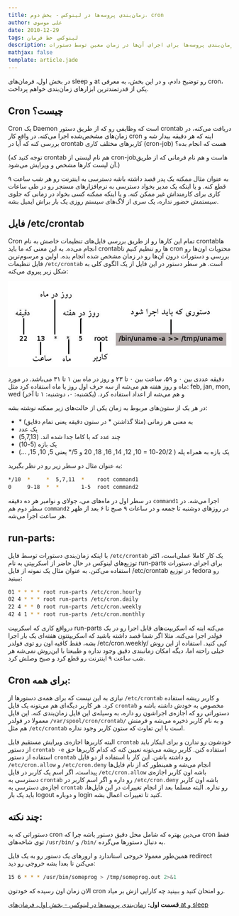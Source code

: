 ```yaml
---
title: زمان‌بندی پروسه‌ها در لینوکس - بخش دوم، cron
author: علی موسوی
date: 2010-12-29
tags: لینوکس, خط فرمان
description: نحوه زمان‌بندی پروسه‌ها برای اجرای آن‌ها در زمان معین توسط دستورات at و sleep
mathjax: false
template: article.jade
---
```


در بخش اول، فرمان‌های sleep و at رو توضیح دادم، و در این بخش، به معرفی cron، یکی از قدرتمندترین ابزارهای زمان‌بندی خواهم پرداخت.

<span class="more"></span>

## Cron چیست؟ ##

Cron یک Daemon است که وظایفی رو که از طریق دستور crontab دریافت می‌کنه، در زمان‌های مشخص‌شده اجرا 
می‌کنه. در واقع کار cron اینه که هر دقیقه بیدار شه و بررسی کنه که آیا در crontab کاربرهای مختلف کاری (cron-job) هست که انجام بده؟

(توجه کنید که crontab هم نام لیستی از cron-jobهاست و هم نام فرمانی که از طریق آن لیست کارها مشخص و ویرایش می‌شود.)

به عنوان مثال ممکنه یک پدر قصد داشته باشه دسترسی به اینترنت رو هر شب ساعت ۹ قطع کنه. و یا اینکه یک مدیر بخواد دسترسی به نرم‌افزارهای مسنجر رو در طی ساعات کاری برای کارمنداش غیر ممکن کنه. و یا اینکه ممکنه کسی بخواد در زمانی که جلوی سیستمش حضور نداره، یک سری از لاگ‌های سیستم روزی یک بار براش ایمیل بشه.

## فایل ‭/etc/crontab‬ ##

Cron تمام این کارها رو از طریق بررسی فایل‌های تنظیمات خاصش به نام crontabها انجام می‌ده. به این معنی 
که ما باید crontabها رو تنظیم کنیم تا cron محتویات اون‌ها رو بررسی و دستورات درون آن‌ها رو در زمان مشخص شده انجام بده. اولین و مرسوم‌ترین فایل تنظیمات `‭/etc/crontab‬` است. هر سطر دستور در این فایل از یک الگوی کلی به شکل زیر پیروی می‌کنه:

[![شکل کلی دستورات فایل crontab](./crontab-persian.jpg)](./crontab-persian.jpg)

دقیقه عددی بین ۰ و ۵۹، ساعت بین ۰ تا ۲۳ و روز در ماه بین ۱ تا ۳۱ می‌باشد. در مورد ماه و روز هفته هم می‌شه از سه حرف اول روز یا ماه استفاده کرد مثل: feb, jan, mon, wed و هم می‌شه از اعداد استفاده کرد. (یکشنبه: ۰، دوشنبه: ۱ تا آخر)

در هر یک از ستون‌های مربوط به زمان یکی از حالت‌های زیر ممکنه نوشته بشه:

- \* به معنی هر زمانی (مثلا گذاشتن * در ستون دقیقه یعنی تمام دقایق)
- یک عدد
- چند عدد که با کاما جدا شده اند. (5,7,13)
- یک بازه (5-10)
- یک بازه به همراه پله ( 20/2-10 = 10, 12, 14, 16, 18, 20 و 5/* یعنی 5, 10, 15, ...)

به عنوان مثال دو سطر زیر رو در نظر بگیرید:

```bash
*/10  *     *  5,7,11  *    root command1
0     9-18  *  *       1-5  root command2
```

در سطر اول در ماه‌های می، جولای و نوامبر هر ده دقیقه `command1` اجرا می‌شه. در سطر دوم هم `command2` در روزهای دو‌شنبه تا جمعه و در ساعات ۹ صبج تا ۶ بعد از ظهر هر ساعت اجرا می‌شه.


## run-parts: ##

با اینکه زمان‌بندی دستورات توسط فایل `‭/etc/crontab‬` یک کار کاملا عملی‌است، اکثر توزیع‌های لینوکس در حال حاضر از اسکریپتی به نام run-parts برای اجرای دستورات استفاده می‌کنن. به عنوان مثال یک نمونه از فایل /etc/crontab در توزیع fedora رو ببینید:

```bash
01 * * * * root run-parts /etc/cron.hourly
02 4 * * * root run-parts /etc/cron.daily
22 4 * * 0 root run-parts /etc/cron.weekly
42 4 1 * * root run-parts /etc/cron.monthly
```

درواقع کاری که اسکریپت run-parts می‌کنه اینه که اسکریپت‌های قابل اجرا رو در یک فولدر اجرا می‌کنه. مثلا اگر شما قصد داشته باشید که اسکریپتتون هفته‌ای یک بار اجرا بشه، فقط کافیه اون رو توی فولدر /etc/cron.weekly/ کپی کنید.
استفاده از این روش خیلی راحته اما، دیگه امکان زمانبندی دقیق وجود نداره و طبیعتا با این‌روش نمی‌شه هر شب ساعت ۹ اینترنت رو قطع کرد و صبح وصلش کرد.

## Cron برای همه: ##

نیازی به این نیست که برای همه‌ی دستورها از `‭/etc/crontab‬` و کاربر ریشه استفاده کرد. هر کاربر دیگه‌ای هم می‌تونه یک فایل `crontab` مخصوص به خودش داشته باشه و دستوراتی رو که اجازه‌ی اجراشون رو داره، به وسیله‌ی این فایل زمان‌بندی کنه. این فایل معمولا در فولدر `‭/var/spool/cron/crontab/‬` و به نام کاربر ذخیره می‌شه و فرمتش هم مثل `‭/etc/crontab‬` است با این تفاوت که ستون کاربر وجود نداره.

البته کاربرها اجازه‌ی ویرایش مستقیم فایل `crontab` خودشون رو ندارن و برای اینکار باید از دستور `crontab -e` استفاده کنن.
کاربر ریشه می‌تونه تعیین کنه که کدام کاربرها حق استفاده از دستور `crontab` رو داشته باشن. این کار با استفاده از دو فایل `‭/etc/cron.allow‬` و `‭/etc/cron.deny‬` انجام می‌شه و همینطور که از نام فایل‌ها پیداست، 
اگر اسم یک کاربر در فایل `‭/etc/cron.allow‬` باشه اون کاربر اجازه‌ی دسترسی به `crontab` رو داره و 
اگر اسم کاربر در `‭/etc/cron.deny‬` باشه اون کاربر اجازه‌ی دسترسی به `crontab` رو نداره. البته مسلما بعد از انجام تغییرات در این فایل‌ها، باید یک بار logout و دوباره login کنید تا تغییرات اعمال بشه.

## چند نکته‌: ##
دستوراتی که به cron می‌دین بهتره که شامل محل دقیق دستور باشه چرا که cron فقط توی شاخه‌های `/usr/bin/` و `/bin/` به دنبال دستورها می‌گرده.

همین‌طور معمولا خروجی استاندارد و ارورهای یک دستور رو به یک فایل redirect می‌کنن تا بعدا بشه خروجی رو دید:

```bash
15 6 * * * /usr/bin/someprog > /tmp/someprog.out 2>&1
```

الان زمان اون رسیده که خودتون cron رو امتحان کنید و ببینید چه کارایی ازش بر میاد.

**قسمت اول:** [زمان‌بندی پروسه‌ها در لینوکس - بخش اول، فرمان‌های at و sleep](/articles/20101214_scheduling-processes-with-at-and-sleep/)

